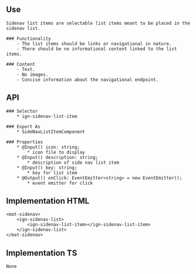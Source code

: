 ## Use
    Sidenav list items are selectable list items meant to be placed in the sidenav list.

    ### Functionality
        - The list items should be links or navigational in nature.
        - There should be no informational content linked to the list items.

    ### Content
        - Text.
        - No images.
        - Concise information about the navigational endpoint.

## API
    ### Selector
        * ign-sidenav-list-item

    ### Export As
        * SideNavListItemComponent

    ### Properties
        * @Input() icon: string;
            * icon file to display
        * @Input() description: string;
            * description of side nav list item
        * @Input() key: string;
            * key for list item
        * @Output() onClick: EventEmitter<string> = new EventEmitter();
            * event emitter for click

## Implementation HTML
    <mat-sidenav>
        <ign-sidenav-list>
            <ign-sidenav-list-item></ign-sidenav-list-item>
        </ign-sidenav-list>
    </mat-sidenav>

## Implementation TS
    None